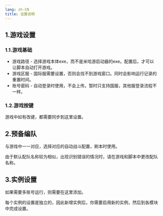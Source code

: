 ```yaml
---
lang: zh-CN
title: 设置说明
---
```


## 1.游戏设置

### 1.1.游戏基础

- 游戏路径 - 选择游戏本体exe，而不是米哈游启动器的exe。配置后，才可以让脚本自动打开游戏。
- 游戏区服 - 国际服需要设置，否则会找不到游戏窗口。同时会影响运行记录的重置时间。
- 账号密码 - 自动登录时使用，不会上传。暂时只支持国服，其他服登录流程不一样。

### 1.2.游戏按键

游戏中如有改键，都需要同步到这里设置。

## 2.预备编队

与游戏中一一对应，选择对应的自动战斗配置，刷本时使用。

由于默认配队名称较为相似，出现识别错误的情况时，请在游戏和脚本中更改配队名称。

## 3.实例设置

如果需要多账号运行，则需要在这里添加。

每个实例的设置是独立的，因此新增实例后，你需要启用新的实例，然后到各模块中完成设置。